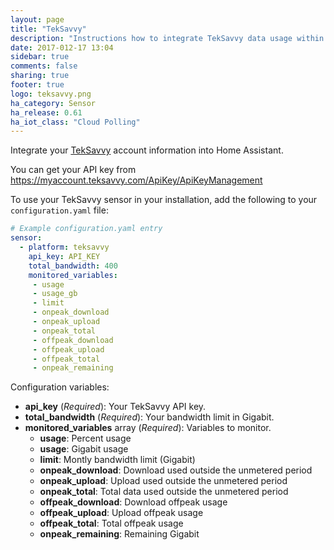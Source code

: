 ```yaml
---
layout: page
title: "TekSavvy"
description: "Instructions how to integrate TekSavvy data usage within Home Assistant."
date: 2017-012-17 13:04
sidebar: true
comments: false
sharing: true
footer: true
logo: teksavvy.png
ha_category: Sensor
ha_release: 0.61
ha_iot_class: "Cloud Polling"
---
```


Integrate your [TekSavvy](https://myaccount.teksavvy.com/) account information into Home Assistant.

You can get your API key from 
https://myaccount.teksavvy.com/ApiKey/ApiKeyManagement

To use your TekSavvy sensor in your installation, add the following to your `configuration.yaml` file:

```yaml
# Example configuration.yaml entry
sensor:
  - platform: teksavvy
    api_key: API_KEY
    total_bandwidth: 400
    monitored_variables:
     - usage
     - usage_gb
     - limit
     - onpeak_download
     - onpeak_upload
     - onpeak_total
     - offpeak_download
     - offpeak_upload
     - offpeak_total
     - onpeak_remaining
```

Configuration variables:

- **api_key** (*Required*): Your TekSavvy API key.
- **total_bandwidth** (*Required*): Your bandwidth limit in Gigabit.
- **monitored_variables** array (*Required*): Variables to monitor.
  - **usage**: Percent usage
  - **usage**: Gigabit usage
  - **limit**: Montly bandwidth limit (Gigabit)
  - **onpeak_download**: Download used outside the unmetered period
  - **onpeak_upload**: Upload used outside the unmetered period
  - **onpeak_total**: Total data used outside the unmetered period
  - **offpeak_download**: Download offpeak usage
  - **offpeak_upload**: Upload offpeak usage
  - **offpeak_total**: Total offpeak usage
  - **onpeak_remaining**: Remaining Gigabit
